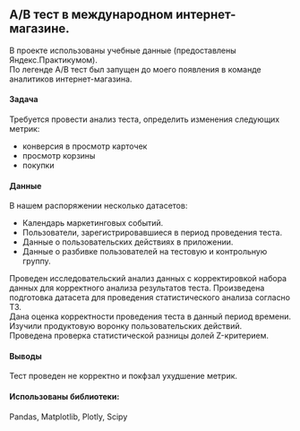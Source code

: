 ## А/В тест в международном интернет-магазине.
В проекте использованы учебные данные (предоставлены Яндекс.Практикумом).  
По легенде А/В тест был запущен до моего появления в команде аналитиков интернет-магазина.  
#### Задача 
Требуется провести анализ теста, определить изменения следующих метрик:  
- конверсия в просмотр карточек  
- просмотр корзины 
- покупки
#### Данные 
В нашем распоряжении несколько датасетов:
- Календарь маркетинговых событий.
- Пользователи, зарегистрировавшиеся в период проведения теста.
- Данные о пользовательских действиях в приложении.
- Данные о разбивке пользователей на тестовую и контрольную группу.  

Проведен исследовательский анализ данных с корректировкой набора данных для корректного анализа результатов теста.
Произведена подготовка датасета для проведения статистического анализа согласно ТЗ.  
Дана оценка корректности проведения теста в данный период времени.  
Изучили продуктовую воронку пользовательских действий.  
Проведена проверка статистической разницы долей Z-критерием.  

#### Выводы
Тест проведен не корректно и покфзал ухудшение метрик.

#### Использованы библиотеки:  
Pandas, Matplotlib, Plotly, Scipy
